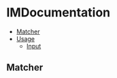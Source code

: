 # IMDocumentation

<!-- toc -->
- [Matcher](#matcher)
- [Usage](#usage)
  * [Input](#input)
 
## Matcher
